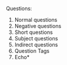 Questions:
1. Normal questions
2. Negative questions
3. Short questions
4. Subject questions
5. Indirect questions
6. Question Tags
7. Echo*